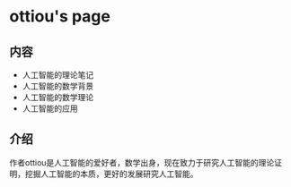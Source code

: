 # ottiou's page

## 内容

- 人工智能的理论笔记
- 人工智能的数学背景
- 人工智能的数学理论
- 人工智能的应用

## 介绍

作者ottiou是人工智能的爱好者，数学出身，现在致力于研究人工智能的理论证明，挖掘人工智能的本质，更好的发展研究人工智能。
